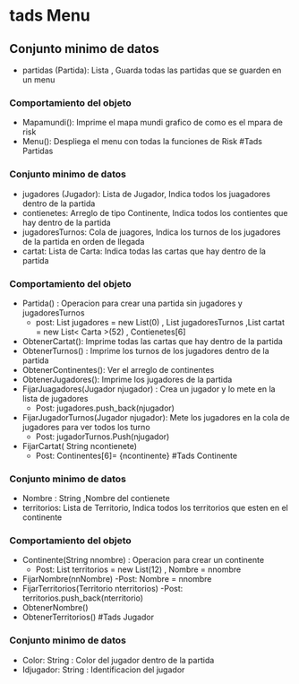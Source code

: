 # tads Menu
## Conjunto minimo de datos
- partidas (Partida): Lista <Partida>, Guarda todas las partidas que se guarden en un menu
### Comportamiento del objeto
- Mapamundi(): Imprime el mapa mundi grafico de como es el mpara de risk
- Menu(): Despliega el menu con todas la funciones de Risk
#Tads Partidas
### Conjunto minimo de datos
- jugadores (Jugador): Lista de Jugador, Indica todos los juagadores dentro de la partida
- contienetes: Arreglo de tipo Continente, Indica todos los contientes que hay dentro de la partida
- jugadoresTurnos: Cola de juagores, Indica los turnos de los jugadores de la partida en orden de llegada
- cartat: Lista de Carta: Indica todas las cartas que hay dentro de la partida
### Comportamiento del objeto
- Partida() : Operacion para crear una partida sin jugadores y jugadoresTurnos 
   - post:  List<Jugador> jugadores = new List<Jugador>(0) , List<Stack> jugadoresTurnos ,List<Carta> cartat = new List< Carta >(52) , Contienetes[6]
- ObtenerCartat(): Imprime todas las cartas que hay dentro de la partida
- ObtenerTurnos() : Imprime los turnos de los jugadores dentro de la partida
- ObtenerContinentes(): Ver el arreglo de continentes
- ObtenerJugadores(): Imprime los jugadores de la partida
- FijarJuagadores(Jugador njugador) : Crea un jugador y lo mete en la lista de jugadores
  - Post:  jugadores.push_back(njugador)
- FijarJugadorTurnos(Jugador njugador): Mete los jugadores en la cola de jugadores para ver todos los turno
  -  Post: jugadorTurnos.Push(njugador)
- FijarCartat( String ncontienete)
     - Post: Continentes[6]= {ncontinente}
#Tads Continente
### Conjunto minimo de datos
- Nombre : String ,Nombre del contienete
- territorios: Lista de Territorio, Indica todos los territorios que esten en el continente
### Comportamiento del objeto
- Continente(String nnombre) : Operacion para crear un continente
   - Post: List<Territorio> territorios = new List<Territorio>(12) , Nombre = nnombre
- FijarNombre(nnNombre)
   -Post: Nombre = nnombre
- FijarTerritorios(Territorio nterritorios)
     -Post:  territorios.push_back(nterritorio)
- ObtenerNombre()
- ObtenerTerritorios()
#Tads Jugador
### Conjunto minimo de datos
- Color: String : Color del jugador dentro de la partida
- Idjugador: String : Identificacion del jugador
  
